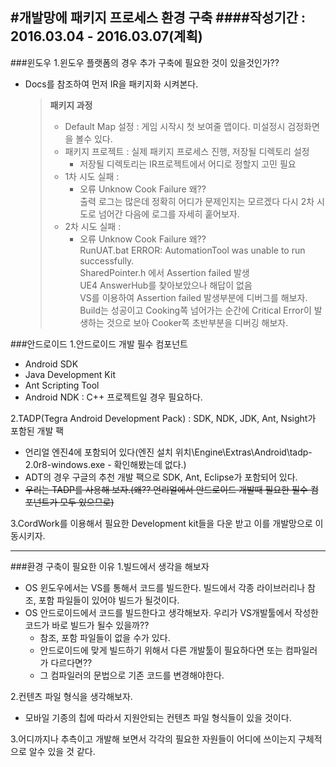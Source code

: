 #개발망에 패키지 프로세스 환경 구축
####작성기간 : 2016.03.04 - 2016.03.07(계획)
---
###윈도우
1.윈도우 플랫폼의 경우 추가 구축에 필요한 것이 있을것인가??
- Docs를 참조하여 먼저 IR을 패키지화 시켜본다.

  > **패키지 과정**
  > - Default Map 설정 : 게임 시작시 첫 보여줄 맵이다. 미설정시 검정화면을 볼수 있다.
  > - 패키지 프로젝트 : 실제 패키지 프로세스 진행, 저장될 디렉토리 설정  
  >   - 저장될 디렉토리는 IR프로젝트에서 어디로 정할지 고민 필요
  > - 1차 시도 실패 :
  >   - 오류 Unknow Cook Failure 왜??  
        출력 로그는 많은데 정확히 어디가 문제인지는 모르겠다 다시 2차 시도로 넘어간 다음에 로그를 자세히 훝어보자.
  > - 2차 시도 실패 : 
  >   - 오류 Unknow Cook Failure 왜??  
        RunUAT.bat ERROR: AutomationTool was unable to run successfully.  
        SharedPointer.h 에서 Assertion failed 발생  
        UE4 AnswerHub를 찾아보았으나 해답이 없음  
        VS를 이용하여 Assertion failed 발생부분에 디버그를 해보자.  
        Build는 성공이고 Cooking쪽 넘어가는 순간에 Critical Error이 발생하는 것으로 보아 Cooker쪽 초반부분을 디버깅 해보자.  
        

###안드로이드
1.안드로이드 개발 필수 컴포넌트
- Android SDK
- Java Development Kit
- Ant Scripting Tool
- Android NDK : C++ 프로젝트일 경우 필요하다.

2.TADP(Tegra Android Development Pack) : SDK, NDK, JDK, Ant, Nsight가 포함된 개발 팩
- 언리얼 엔진4에 포함되어 있다(엔진 설치 위치\Engine\Extras\Android\tadp-2.0r8-windows.exe - 확인해봤는데 없다.)
- ADT의 경우 구글의 추천 개발 팩으로 SDK, Ant, Eclipse가 포함되어 있다.
- ~~우리는 TADP를 사용해 보자.(왜?? 언리얼에서 안드로이드 개발때 필요한 필수 컴포넌트가 모두 있으므로)~~

3.CordWork를 이용해서 필요한 Development kit들을 다운 받고 이를 개발망으로 이동시키자.

---
###환경 구축이 필요한 이유
1.빌드에서 생각을 해보자 
- OS 윈도우에서는 VS를 통해서 코드를 빌드한다. 빌드에서 각종 라이브러리나 참조, 포함 파일들이 있어야 빌드가 될것이다.
- OS 안드로이드에서 코드를 빌드한다고 생각해보자. 우리가 VS개발툴에서 작성한 코드가 바로 빌드가 될수 있을까??
  - 참조, 포함 파일들이 없을 수가 있다.
  - 안드로이드에 맞게 빌드하기 위해서 다른 개발툴이 필요하다면 또는 컴파일러가 다르다면??
  - 그 컴파일러의 문법으로 기존 코드를 변경해야한다.

2.컨텐츠 파일 형식을 생각해보자.
- 모바일 기종의 칩에 따라서 지원안되는 컨텐츠 파일 형식들이 있을 것이다.

3.어디까지나 추측이고 개발해 보면서 각각의 필요한 자원들이 어디에 쓰이는지 구체적으로 알수 있을 것 같다.
